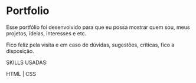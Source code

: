 # Portfolio


Esse portfólio foi desenvolvido para que eu possa mostrar quem sou, meus projetos, ideias, interesses e etc.

Fico feliz pela visita e em caso de dúvidas, sugestões, críticas, fico a disposição.

SKILLS USADAS:

HTML | 
CSS 

